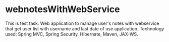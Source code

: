 # webnotesWithWebService
This is test task.
Web application to manage user's notes with webservice that get user list with username and last date of use application.
Technology used: Spring MVC, Spring Security, Hibernate, Maven, JAX-WS.
